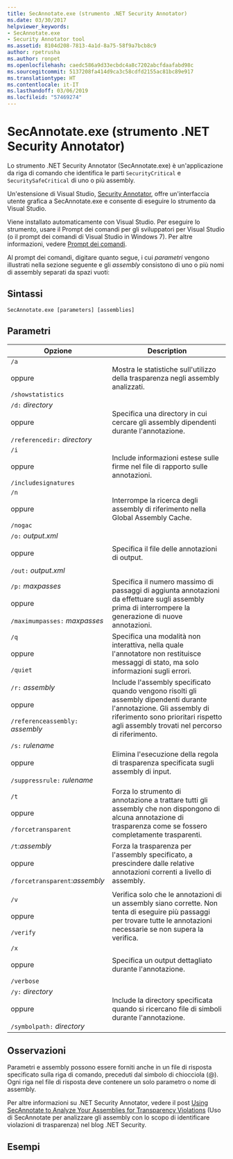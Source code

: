 ```yaml
---
title: SecAnnotate.exe (strumento .NET Security Annotator)
ms.date: 03/30/2017
helpviewer_keywords:
- SecAnnotate.exe
- Security Annotator tool
ms.assetid: 8104d208-7813-4a1d-8a75-58f9a7bcb8c9
author: rpetrusha
ms.author: ronpet
ms.openlocfilehash: caedc586a9d33ecbdc4a8c7202abcfdaafabd98c
ms.sourcegitcommit: 5137208fa414d9ca3c58cdfd2155ac81bc89e917
ms.translationtype: HT
ms.contentlocale: it-IT
ms.lasthandoff: 03/06/2019
ms.locfileid: "57469274"
---
```

# <a name="secannotateexe-net-security-annotator-tool"></a>SecAnnotate.exe (strumento .NET Security Annotator)
Lo strumento .NET Security Annotator (SecAnnotate.exe) è un'applicazione da riga di comando che identifica le parti `SecurityCritical` e `SecuritySafeCritical` di uno o più assembly.  
  
 Un'estensione di Visual Studio, [Security Annotator](https://go.microsoft.com/fwlink/?LinkId=198007), offre un'interfaccia utente grafica a SecAnnotate.exe e consente di eseguire lo strumento da Visual Studio.  
  
 Viene installato automaticamente con Visual Studio. Per eseguire lo strumento, usare il Prompt dei comandi per gli sviluppatori per Visual Studio (o il prompt dei comandi di Visual Studio in Windows 7). Per altre informazioni, vedere [Prompt dei comandi](../../../docs/framework/tools/developer-command-prompt-for-vs.md).  
  
 Al prompt dei comandi, digitare quanto segue, i cui *parametri* vengono illustrati nella sezione seguente e gli *assembly* consistono di uno o più nomi di assembly separati da spazi vuoti:  
  
## <a name="syntax"></a>Sintassi  
  
```  
SecAnnotate.exe [parameters] [assemblies]  
```  
  
## <a name="parameters"></a>Parametri  
  
|Opzione|Description|  
|------------|-----------------|  
|`/a`<br /><br /> oppure<br /><br /> `/showstatistics`|Mostra le statistiche sull'utilizzo della trasparenza negli assembly analizzati.|  
|`/d:` *directory*<br /><br /> oppure<br /><br /> `/referencedir:` *directory*|Specifica una directory in cui cercare gli assembly dipendenti durante l'annotazione.|  
|`/i`<br /><br /> oppure<br /><br /> `/includesignatures`|Include informazioni estese sulle firme nel file di rapporto sulle annotazioni.|  
|`/n`<br /><br /> oppure<br /><br /> `/nogac`|Interrompe la ricerca degli assembly di riferimento nella Global Assembly Cache.|  
|`/o:` *output.xml*<br /><br /> oppure<br /><br /> `/out:` *output.xml*|Specifica il file delle annotazioni di output.|  
|`/p:` *maxpasses*<br /><br /> oppure<br /><br /> `/maximumpasses:` *maxpasses*|Specifica il numero massimo di passaggi di aggiunta annotazioni da effettuare sugli assembly prima di interrompere la generazione di nuove annotazioni.|  
|`/q`<br /><br /> oppure<br /><br /> `/quiet`|Specifica una modalità non interattiva, nella quale l'annotatore non restituisce messaggi di stato, ma solo informazioni sugli errori.|  
|`/r:` *assembly*<br /><br /> oppure<br /><br /> `/referenceassembly:` *assembly*|Include l'assembly specificato quando vengono risolti gli assembly dipendenti durante l'annotazione. Gli assembly di riferimento sono prioritari rispetto agli assembly trovati nel percorso di riferimento.|  
|`/s:` *rulename*<br /><br /> oppure<br /><br /> `/suppressrule:` *rulename*|Elimina l'esecuzione della regola di trasparenza specificata sugli assembly di input.|  
|`/t`<br /><br /> oppure<br /><br /> `/forcetransparent`|Forza lo strumento di annotazione a trattare tutti gli assembly che non dispongono di alcuna annotazione di trasparenza come se fossero completamente trasparenti.|  
|`/t`:*assembly*<br /><br /> oppure<br /><br /> `/forcetransparent`:*assembly*|Forza la trasparenza per l'assembly specificato, a prescindere dalle relative annotazioni correnti a livello di assembly.|  
|||  
|`/v`<br /><br /> oppure<br /><br /> `/verify`|Verifica solo che le annotazioni di un assembly siano corrette. Non tenta di eseguire più passaggi per trovare tutte le annotazioni necessarie se non supera la verifica.|  
|`/x`<br /><br /> oppure<br /><br /> `/verbose`|Specifica un output dettagliato durante l'annotazione.|  
|`/y:` *directory*<br /><br /> oppure<br /><br /> `/symbolpath:` *directory*|Include la directory specificata quando si ricercano file di simboli durante l'annotazione.|  
  
## <a name="remarks"></a>Osservazioni  
 Parametri e assembly possono essere forniti anche in un file di risposta specificato sulla riga di comando, preceduti dal simbolo di chiocciola (@). Ogni riga nel file di risposta deve contenere un solo parametro o nome di assembly.  
  
 Per altre informazioni su .NET Security Annotator, vedere il post [Using SecAnnotate to Analyze Your Assemblies for Transparency Violations](https://go.microsoft.com/fwlink/?LinkId=187648) (Uso di SecAnnotate per analizzare gli assembly con lo scopo di identificare violazioni di trasparenza) nel blog .NET Security.  
  
## <a name="examples"></a>Esempi
